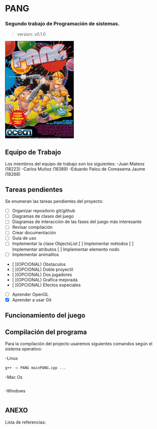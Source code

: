 # **PANG**
### Segundo trabajo de Programación de sistemas.
> version: v0.1.0

![Portada de Pang Atari](./imag/Videojuego%20Pang.jpg)

## Equipo de Trabajo
Los miembros del equipo de trabajo son los siguientes:
-Juan Mateos (18223)
-Carlos Muñoz (18389)
-Eduardo Palou de Comasema Jaume (18268)

## Tareas pendientes
Se enumeran las tareas pendientes del proyecto:
- [ ] Organizar repositorio git/github
- [ ] Diagramas de clases del juego
- [ ] Diagramas de interacción de las fases del juego más interesante
- [ ] Revisar compilación
- [ ] Crear documentación
- [ ] Guía de uso
- [ ] Implementar la clase ObjectsList
    [ ] Implementar métodos
    [ ] Implementar atributos
    [ ] Implementar elemento nodo
- [ ] Implementar animalitos
- [ ]\(OPCIONAL) Obstaculos
- [ ]\(OPCIONAL) Doble proyectil
- [ ]\(OPCIONAL) Dos jugadores
- [ ]\(OPCIONAL) Grafica mejorada
- [ ]\(OPCIONAL) Efectos especiales
- [ ] Aprender OpenGL
- [x] Aprender a usar Git

## Funcionamiento del juego

## Compilación del programa
Para la compilación del projecto usaremos siguientes comandos según el sistema operativo:

-Linux

```bash
g++ -o PANG mainPANG.cpp ...
```
-Mac Os

```bash

```
-Windows

```bash

```
## ANEXO
Lista de referencias:


